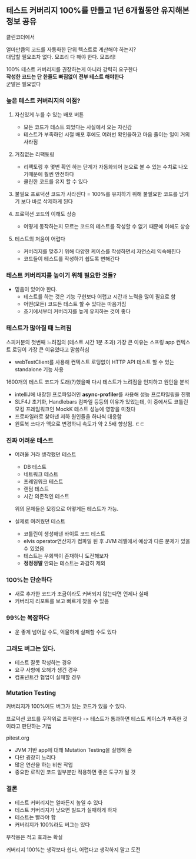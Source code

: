 ## 테스트 커버리지 100%를 만들고 1년 6개월동안 유지해본 정보 공유

클린코더에서

얼마만큼의 코드를 자동화한 단위 텍스트로 계산해야 하는지?<br>
대답할 필요조차 없다. 모조리 다 해야 한다. 모조리!

100% 테스트 커버리지를 권장하는게 아니라 강력히 요구한다<br>
<strong>작성한 코드는 단 한줄도 빠짐없이 전부 테스트 해야한다</strong> <br>
군말은 필요없다

### 높은 테스트 커버리지의 이점?

1. 자신있게 누를 수 있는 배포 버튼
   - 모든 코드가 테스트 되었다는 사실에서 오는 자신감
   - 테스트가 부족하던 시절 배포 후에도 여러번 확인을하고 마음 졸이는 일이 거의 사라짐
2. 거침없는 리팩토링

   - 리팩토링 후 몇번 확인 하는 단계가 자동화되어 눈으로 볼 수 있는 수치로 나오기때문에 훨씬 안전하다
   - 클린한 코드를 유지 할 수 있다

3. 불필요 프로덕션 코드가 사라진다
   = 100%를 유지하기 위해 불필요한 코드를 남기기 보다 바로 삭제하게 된다

4. 프로덕션 코드의 이해도 상승

   - 어떻게 동작하는지 모르는 코드의 테스트를 작성할 수 없기 때문에 이해도 상승

5. 테스트의 처음이 어렵다
   - 커버리지를 맞추기 위해 다양한 케이스를 작성하면서 자연스레 익숙해진다
   - 코드들이 테스트를 작성하기 쉽도록 변해간다

### 테스트 커버리지를 높이기 위해 필요한 것들?

- 믿음이 있어야 한다.
  - 테스트를 하는 것은 기능 구현보다 어렵고 시간과 노력을 많이 필요로 함
  - 어떤(모든) 코드든 테스트 할 수 있다는 마음가짐
  - 초기에서부터 커버리지를 높게 유지하는 것이 좋다

### 테스트가 많아질 때 느려짐

스피커분의 첫번째 느려짐의 (테스트 시간 1분 초과) 가장 큰 이유는 스프링 app 컨텍스트 로딩이 가장 큰 이유였다고 말씀하심

- webTestClient를 사용해 컨텍스트 로딩없이 HTTP API 테스트 할 수 있는 standalone 기능 사용

1600개의 테스트 코드가 도래(?)했을때 다시 테스트가 느려짐을 인지하고 원인을 분석

- intelliJ에 내장된 프로파일러인 <strong>async-profiler</strong>를 사용해 성능 프로파일링을 진행
- SLF4J 초기화, Handlebars 컴파일 등등의 이유가 있었는데, 이 중에서도 코틀린 모킹 프레임워크인 MockK 테스트 성능에 영향을 미쳤다
- 프로파일러로 찾아낸 저하 원인들을 하나씩 대응함
- 윈트북 쓰다가 맥으로 변경하니 속도가 약 2.5배 향상됨. ㄷㄷ

### 진짜 어려운 테스트

- 어려울 거라 생각했던 테스트

  - DB 테스트
  - 네트워크 테스트
  - 프레임워크 테스트
  - 랜덤 테스트
  - 시간 의존적인 테스트

  위의 문제들은 모킹으로 어떻게든 테스트가 가능.

- 실제로 여려웠던 테스트
  - 코틀린이 생성해낸 바이트 코드 테스트
  - elvis operator연산자가 컴파일 된 후 JVM 레벨에서 예상과 다른 문제가 있을 수 있었음
  - 테스트는 우회책이 존재하니 도전해보자
  - <strong>정정정말</strong> 안되는 테스트는 과감히 제외

### 100%는 단순하다

- 새로 추가한 코드가 조금이라도 커버되지 않는다면 언제나 실패
- 커버리지 리포트를 보고 빠르게 찾을 수 있음

### 99%는 복잡하다

- 운 좋게 넘어갈 수도, 억울하게 실패할 수도 있다

### 그래도 버그는 있다.

- 테스트 잘못 작성하는 경우
- 요구 사항에 오해가 생긴 경우
- 컴포넌트간 협업이 실패할 경우

### Mutation Testing

커버리지가 100%여도 버그가 있는 코드가 있을 수 있다.

프로덕션 코드를 무작위로 조작한다 -> 테스트가 통과하면 테스트 케이스가 부족한 것이라고 판단하는 기법

pitest.org

- JVM 기반 app에 대해 Mutation Testing을 실행해 줌
- 다만 굉장히 느리다
- 많은 연산을 하는 비싼 작업
- 중요한 로직인 코드 일부분만 적용하면 좋은 도구가 될 것

### 결론

- 테스트 커버리지는 얼마든지 높일 수 있다
- 테스트 커버리지가 낮으면 빌드가 실패하게 하자
- 테스트는 빨라야 함
- 커버리지가 100%라도 버그는 있다

부작용은 적고 효과는 확실

커버리지 100%는 생각보다 쉽다, 어렵다고 생각하지 말고 도전
